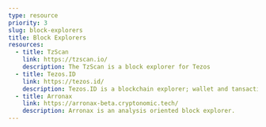 ```yaml
---
type: resource
priority: 3
slug: block-explorers
title: Block Explorers
resources:
  - title: TzScan
    link: https://tzscan.io/
    description: The TzScan is a block explorer for Tezos
  - title: Tezos.ID
    link: https://tezos.id/
    description: Tezos.ID is a blockchain explorer; wallet and tansaction monitoring tool
  - title: Arronax
    link: https://arronax-beta.cryptonomic.tech/
    description: Arronax is an analysis oriented block explorer.
---
```

